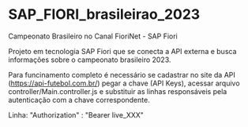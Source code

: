 # SAP_FIORI_brasileirao_2023
Campeonato Brasileiro no Canal FioriNet - SAP Fiori

Projeto em tecnologia SAP Fiori que se conecta a API externa e busca informações sobre o campeonato brasileiro 2023.


Para funcinamento completo é necessário se cadastrar no site da API (https://api-futebol.com.br/) pegar a chave (API Keys),
acessar arquivo controller/Main.controller.js e substituir as linhas responsáveis pela autenticação com a chave correspondente.

Linha:
"Authorization" : "Bearer live_XXX"
